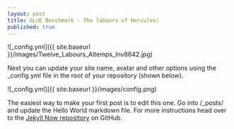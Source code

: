 ```yaml
---
layout: post
title: GLUE Benchmark - The labours of Hercules!
published: true
---
```


![_config.yml]({{ site.baseurl }}/images/Twelve_Labours_Altemps_Inv8642.jpg)

Next you can update your site name, avatar and other options using the _config.yml file in the root of your repository (shown below).

![_config.yml]({{ site.baseurl }}/images/config.png)

The easiest way to make your first post is to edit this one. Go into /_posts/ and update the Hello World markdown file. For more instructions head over to the [Jekyll Now repository](https://github.com/barryclark/jekyll-now) on GitHub.
